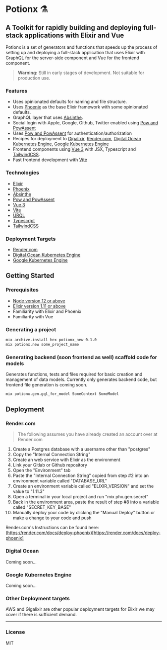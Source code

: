 # Potionx ⚗️

## A Toolkit for rapidly building and deploying full-stack applications with Elixir and Vue
Potionx is a set of generators and functions that speeds up the process of setting up and deploying a full-stack application that uses Elixir with GraphQL for the server-side component and Vue for the frontend component. 

> **Warning:** Still in early stages of development. Not suitable for production use. 

### Features
- Uses opinionated defaults for naming and file structure.
- Uses [Phoenix](https://github.com/phoenixframework/phoenix) as the base Elixir framework with some opinionated defaults.
- GraphQL layer that uses [Absinthe](https://github.com/absinthe-graphql/absinthe).
- Social login with Apple, Google, Github, Twitter enabled using [Pow and PowAssent](https://github.com/danschultzer/pow)
- Uses [Pow and PowAssent](https://github.com/danschultzer/pow) for authentication/authorization
- Recipes for deployment to [Gigalixir](https://www.gigalixir.com/), [Render.com](https://render.com/), [Digital Ocean Kubernetes Engine](https://www.digitalocean.com/products/kubernetes/), [Google Kubernetes Engine](https://cloud.google.com/kubernetes-engine)
- Frontend components using [Vue 3](https://github.com/vuejs/vue) with JSX, Typescript and [TailwindCSS](https://tailwindcss.com/).
- Fast frontend development with [Vite](https://github.com/vitejs/vite)

### Technologies
- [Elixir](https://elixir-lang.org/)
- [Phoenix](https://github.com/phoenixframework/phoenix)
- [Absinthe](https://github.com/absinthe-graphql/absinthe)
- [Pow and PowAssent](https://github.com/danschultzer/pow)
- [Vue 3](https://github.com/vuejs/vue)
- [Vite](https://github.com/vitejs/vite)
- [URQL](https://github.com/FormidableLabs/urql)
- [Typescript](https://www.typescriptlang.org/)
- [TailwindCSS](https://tailwindcss.com/)

### Deployment Targets
- [Render.com](https://render.com/)
- [Digital Ocean Kubernetes Engine](https://www.digitalocean.com/products/kubernetes/)
- [Google Kubernetes Engine](https://cloud.google.com/kubernetes-engine)

## Getting Started

### Prerequisites

- [Node version 12 or above](https://nodejs.org/en/)
- [Elixir version 1.11 or above](https://elixir-lang.org/install.html)
- Familiarity with Elixir and Phoenix
- Familiarity with Vue


### Generating a project

```sh
mix archive.install hex potionx_new 0.1.0
mix potionx.new some_project_name
```

### Generating backend (soon frontend as well) scaffold code for models
Generates functions, tests and files required for basic creation and management of data models. Currently only generates backend code, but frontend file generation is coming soon.
```sh
mix potionx.gen.gql_for_model SomeContext SomeModel
```

## Deployment

### Render.com
> The following assumes you have already created an account over at Render.com
1. Create a Postgres database with a username other than "postgres"
2. Copy the "Internal Connection String"
3. Create an web service with Elixir as the environment
4. Link your Gitlab or Github repository
5. Open the "Environment" tab
6. Paste the "Internal Connection String" copied from step #2 into an environment variable called "DATABASE_URL"
7. Create an environment variable called "ELIXIR_VERSION" and set the value to "1.11.3"
8. Open a terminal in your local project and run "mix phx.gen.secret"
9. Back in the environment area, paste the result of step #8 into a variable called "SECRET_KEY_BASE"
10. Manually deploy your code by clicking the "Manual Deploy" button or make a change to your code and push

Render.com's Instructions can be found here: (https://render.com/docs/deploy-phoenix)[https://render.com/docs/deploy-phoenix]

### Digital Ocean
Coming soon...

### Google Kubernetes Engine
Coming soon...

### Other Deployment targets
AWS and Gigalixir are other popular deployment targets for Elixir we may cover if there is sufficient demand.

---
### License
MIT
